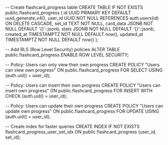 
-- Create flashcard_progress table
CREATE TABLE IF NOT EXISTS public.flashcard_progress (
    id UUID PRIMARY KEY DEFAULT uuid_generate_v4(),
    user_id UUID NOT NULL REFERENCES auth.users(id) ON DELETE CASCADE,
    set_id TEXT NOT NULL,
    card_data JSONB NOT NULL DEFAULT '{}'::jsonb,
    stats JSONB NOT NULL DEFAULT '{}'::jsonb,
    created_at TIMESTAMPTZ NOT NULL DEFAULT now(),
    updated_at TIMESTAMPTZ NOT NULL DEFAULT now()
);

-- Add RLS (Row Level Security) policies
ALTER TABLE public.flashcard_progress ENABLE ROW LEVEL SECURITY;

-- Policy: Users can only view their own progress
CREATE POLICY "Users can view own progress" 
ON public.flashcard_progress 
FOR SELECT 
USING (auth.uid() = user_id);

-- Policy: Users can insert their own progress
CREATE POLICY "Users can insert own progress" 
ON public.flashcard_progress 
FOR INSERT 
WITH CHECK (auth.uid() = user_id);

-- Policy: Users can update their own progress
CREATE POLICY "Users can update own progress" 
ON public.flashcard_progress 
FOR UPDATE 
USING (auth.uid() = user_id);

-- Create index for faster queries
CREATE INDEX IF NOT EXISTS flashcard_progress_user_set_idx 
ON public.flashcard_progress (user_id, set_id);

